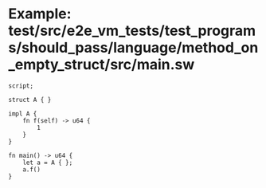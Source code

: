 # Example: test/src/e2e_vm_tests/test_programs/should_pass/language/method_on_empty_struct/src/main.sw

```sway
script;

struct A { }

impl A {
    fn f(self) -> u64 {
        1
    }
}

fn main() -> u64 {
    let a = A { };
    a.f()
}

```
